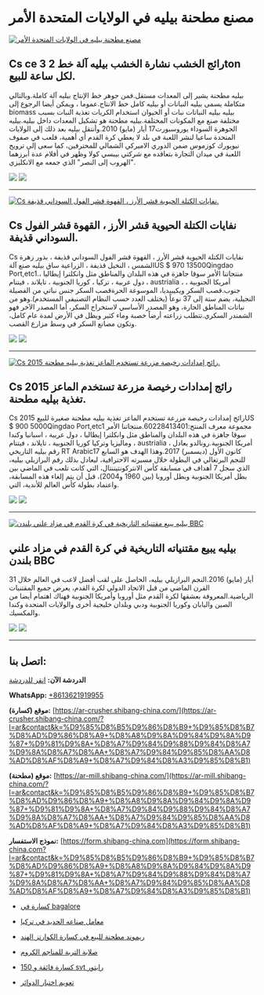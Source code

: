 # مصنع مطحنة بيليه في الولايات المتحدة الأمر

<a href="https://swt.shibang-china.com/?l=ar&img&k=%D9%85%D8%B5%D9%86%D8%B9+%D9%85%D8%B7%D8%AD%D9%86%D8%A9+%D8%A8%D9%8A%D9%84%D9%8A%D9%87+%D9%81%D9%8A+%D8%A7%D9%84%D9%88%D9%84%D8%A7%D9%8A%D8%A7%D8%AA+%D8%A7%D9%84%D9%85%D8%AA%D8%AD%D8%AF%D8%A9+%D8%A7%D9%84%D8%A3%D9%85%D8%B1" target="_blank">![مصنع مطحنة بيليه في الولايات المتحدة الأمر](http://static.shibang-china.com/all-800x300/1332.jpg)</a>

## Cs ce رائج الخشب نشارة الخشب بيليه آلة خط 2 3ton لكل ساعة للبيع.
بيليه مطحنة يشير إلى المعدات مستقل.فمن جوهر خط الإنتاج بيليه آلة كاملة.وبالتالي متكاملة يسمى بيليه النباتات أو بيليه كامل خط الانتاج.عموما ، ويمكن أيضا الرجوع إلى biomass بيليه بيليه النباتات نبات أو الحيوان استخدام الكريات تغذية النبات بسبب مختلفة صنع مع المكونات المختلفة.بيليه مطحنة هو تشكيل المعدات داخل بيليه.بيليه الجوهرة السوداء يوروسبورت17 أيار (مايو) 2010.وأنتقل بيليه بعد ذلك إلى الولايات المتحدة ساعيا لنشر اللعبة في بلد لا يعطي كرة القدم أي أهمية، فلعب في صفوف نيويورك كوزموس ضمن الدوري الاميركي الشمالي للمحترفين، كما سعى إلى ترويج اللعبة في ميدان التجارة بتعاقده مع شركتي بيبسي كولا وظهر في أفلام عدة أبرزهما &quot;الهروب إلى النصر&quot; الذي جمعه مع الانكليزي.


<a href="https://whatsapp.shibangsoft.com/WhatsApp.php" target="_blank" title="WhatsApp">![](http://static.shibang-china.com/icon/whatsapp.png)</a> <a href="https://swt.shibang-china.com/?l=ar&icon&k=%D9%85%D8%B5%D9%86%D8%B9+%D9%85%D8%B7%D8%AD%D9%86%D8%A9+%D8%A8%D9%8A%D9%84%D9%8A%D9%87+%D9%81%D9%8A+%D8%A7%D9%84%D9%88%D9%84%D8%A7%D9%8A%D8%A7%D8%AA+%D8%A7%D9%84%D9%85%D8%AA%D8%AD%D8%AF%D8%A9+%D8%A7%D9%84%D8%A3%D9%85%D8%B1" target="_blank">![](http://static.shibang-china.com/icon/chat-ar.png)</a>

---

<a href="https://swt.shibang-china.com/?l=ar&img&k=%D9%85%D8%B5%D9%86%D8%B9+%D9%85%D8%B7%D8%AD%D9%86%D8%A9+%D8%A8%D9%8A%D9%84%D9%8A%D9%87+%D9%81%D9%8A+%D8%A7%D9%84%D9%88%D9%84%D8%A7%D9%8A%D8%A7%D8%AA+%D8%A7%D9%84%D9%85%D8%AA%D8%AD%D8%AF%D8%A9+%D8%A7%D9%84%D8%A3%D9%85%D8%B1" target="_blank">![Cs نفايات الكتلة الحيوية قشر الأرز ، القهوة قشر الفول السوداني قذيفة.](http://static.shibang-china.com/all-800x300/1007.jpg)</a>

## Cs نفايات الكتلة الحيوية قشر الأرز ، القهوة قشر الفول السوداني قذيفة.
Cs نفايات الكتلة الحيوية قشر الأرز ، القهوة قشر الفول السوداني قذيفة ، بذور زهرة الشمس ، النخيل قذيفة ، الزراعية ساق بيليه صنع آلةUS $ 970 13500Qingdao Port,etc1.منتجاتنا الأمر سوقا جاهزة في هذه البلدان والمناطق مثل وانكلترا إيطاليا ، دول عربية ، تركيا ، كوريا الجنوبية ، تايلاند ، فيتنام ، austrialia ، أمريكا الجنوبية ، جنوب.قصب السكر ويكيبيديا، الموسوعة الحرةقصب السكر جنس نباتي من الفصيلة النجيلية، يضم ستة إلى 37 نوعاً (يختلف العدد حسب النظام التصنيفي المستخدم).وهو من نباتات المناطق الحارة، وهو المصدر الأساسي لاستخراج السكر، أما المصدر الآخر فهو الشمندر السكري.تتطلب زراعته أرضاً خصبة وماء كثير ويظل في الأرض لمدة عام كامل، وتكون مصانع السكر في وسط مزارع القصب.


<a href="https://whatsapp.shibangsoft.com/WhatsApp.php" target="_blank" title="WhatsApp">![](http://static.shibang-china.com/icon/whatsapp.png)</a> <a href="https://swt.shibang-china.com/?l=ar&icon&k=%D9%85%D8%B5%D9%86%D8%B9+%D9%85%D8%B7%D8%AD%D9%86%D8%A9+%D8%A8%D9%8A%D9%84%D9%8A%D9%87+%D9%81%D9%8A+%D8%A7%D9%84%D9%88%D9%84%D8%A7%D9%8A%D8%A7%D8%AA+%D8%A7%D9%84%D9%85%D8%AA%D8%AD%D8%AF%D8%A9+%D8%A7%D9%84%D8%A3%D9%85%D8%B1" target="_blank">![](http://static.shibang-china.com/icon/chat-ar.png)</a>

---

<a href="https://swt.shibang-china.com/?l=ar&img&k=%D9%85%D8%B5%D9%86%D8%B9+%D9%85%D8%B7%D8%AD%D9%86%D8%A9+%D8%A8%D9%8A%D9%84%D9%8A%D9%87+%D9%81%D9%8A+%D8%A7%D9%84%D9%88%D9%84%D8%A7%D9%8A%D8%A7%D8%AA+%D8%A7%D9%84%D9%85%D8%AA%D8%AD%D8%AF%D8%A9+%D8%A7%D9%84%D8%A3%D9%85%D8%B1" target="_blank">![Cs 2015 رائج إمدادات رخيصة مزرعة تستخدم الماعز تغذية بيليه مطحنة.](http://static.shibang-china.com/all-800x300/522.jpg)</a>

## Cs 2015 رائج إمدادات رخيصة مزرعة تستخدم الماعز تغذية بيليه مطحنة.
Cs 2015 رائج إمدادات رخيصة مزرعة تستخدم الماعز تغذية بيليه مطحنة صغيرة للبيعUS $ 900 5000Qingdao Port,etc1 مجموعة معرف المنتج:60228413401.منتجاتنا الأمر سوقا جاهزة في هذه البلدان والمناطق مثل وانكلترا إيطاليا ، دول عربية ، اسبانيا وكندا وماليزيا وتركيا كوريا الجنوبية ، تايلاند ، فيتنام ، austrialia ، أمريكا الجنوبية.رونالدو يعادل رقم بيليه التاريخي RT Arabic17 كانون الأول (ديسمبر) 2017.وهذا الهدف هو السابع للنجم البرتغالي في البطولة خلال مسيرته الاحترافية، ليعادل بذلك رقم البرازيلي بيليه، الذي سجل 7 أهداف في مسابقة كأس الانتركونتيننتال، التي كانت تلعب في الماضي بين بطل أمريكا الجنوبية وبطل أوروبا (بين 1960 و2004)، قبل أن يتم إلغاء هذه المسابقة، واعتماد بطولة كأس العالم للأندية، التي.


<a href="https://whatsapp.shibangsoft.com/WhatsApp.php" target="_blank" title="WhatsApp">![](http://static.shibang-china.com/icon/whatsapp.png)</a> <a href="https://swt.shibang-china.com/?l=ar&icon&k=%D9%85%D8%B5%D9%86%D8%B9+%D9%85%D8%B7%D8%AD%D9%86%D8%A9+%D8%A8%D9%8A%D9%84%D9%8A%D9%87+%D9%81%D9%8A+%D8%A7%D9%84%D9%88%D9%84%D8%A7%D9%8A%D8%A7%D8%AA+%D8%A7%D9%84%D9%85%D8%AA%D8%AD%D8%AF%D8%A9+%D8%A7%D9%84%D8%A3%D9%85%D8%B1" target="_blank">![](http://static.shibang-china.com/icon/chat-ar.png)</a>

---

<a href="https://swt.shibang-china.com/?l=ar&img&k=%D9%85%D8%B5%D9%86%D8%B9+%D9%85%D8%B7%D8%AD%D9%86%D8%A9+%D8%A8%D9%8A%D9%84%D9%8A%D9%87+%D9%81%D9%8A+%D8%A7%D9%84%D9%88%D9%84%D8%A7%D9%8A%D8%A7%D8%AA+%D8%A7%D9%84%D9%85%D8%AA%D8%AD%D8%AF%D8%A9+%D8%A7%D9%84%D8%A3%D9%85%D8%B1" target="_blank">![بيليه يبيع مقتنياته التاريخية في كرة القدم في مزاد علني بلندن BBC](http://static.shibang-china.com/all-800x300/436.jpg)</a>

## بيليه يبيع مقتنياته التاريخية في كرة القدم في مزاد علني بلندن BBC
31 أيار (مايو) 2016.النجم البرازيلي بيليه، الحاصل على لقب أفضل لاعب في العالم خلال القرن الماضي من قبل الاتحاد الدولي لكرة القدم، يعرض جميع المقتنيات الرياضية.المعروفة بعشقها لكرة القدم مثل أوروبا وأمريكا الجنوبية فهناك اهتمام أيضا من الصين واليابان وكوريا الجنوبية ودبي وبلدان خليجية أخرى والولايات المتحدة وكندا والمكسيك.

<a href="https://whatsapp.shibangsoft.com/WhatsApp.php" target="_blank" title="WhatsApp">![](http://static.shibang-china.com/icon/whatsapp.png)</a> <a href="https://swt.shibang-china.com/?l=ar&icon&k=%D9%85%D8%B5%D9%86%D8%B9+%D9%85%D8%B7%D8%AD%D9%86%D8%A9+%D8%A8%D9%8A%D9%84%D9%8A%D9%87+%D9%81%D9%8A+%D8%A7%D9%84%D9%88%D9%84%D8%A7%D9%8A%D8%A7%D8%AA+%D8%A7%D9%84%D9%85%D8%AA%D8%AD%D8%AF%D8%A9+%D8%A7%D9%84%D8%A3%D9%85%D8%B1" target="_blank">![](http://static.shibang-china.com/icon/chat-ar.png)</a>

---
## اتصل بنا:

**الدردشة الآن:** [انقر للدردشة](https://swt.shibang-china.com?l=ar&contact&k=%D9%85%D8%B5%D9%86%D8%B9+%D9%85%D8%B7%D8%AD%D9%86%D8%A9+%D8%A8%D9%8A%D9%84%D9%8A%D9%87+%D9%81%D9%8A+%D8%A7%D9%84%D9%88%D9%84%D8%A7%D9%8A%D8%A7%D8%AA+%D8%A7%D9%84%D9%85%D8%AA%D8%AD%D8%AF%D8%A9+%D8%A7%D9%84%D8%A3%D9%85%D8%B1)

**WhatsApp:**  [+8613621919955](https://whatsapp.shibangsoft.com/WhatsApp.php)

**موقع (كسارة):** [https://ar-crusher.shibang-china.com/](https://ar-crusher.shibang-china.com/?l=ar&contact&k=%D9%85%D8%B5%D9%86%D8%B9+%D9%85%D8%B7%D8%AD%D9%86%D8%A9+%D8%A8%D9%8A%D9%84%D9%8A%D9%87+%D9%81%D9%8A+%D8%A7%D9%84%D9%88%D9%84%D8%A7%D9%8A%D8%A7%D8%AA+%D8%A7%D9%84%D9%85%D8%AA%D8%AD%D8%AF%D8%A9+%D8%A7%D9%84%D8%A3%D9%85%D8%B1)

**موقع (مطحنة):** [https://ar-mill.shibang-china.com/](https://ar-mill.shibang-china.com/?l=ar&contact&k=%D9%85%D8%B5%D9%86%D8%B9+%D9%85%D8%B7%D8%AD%D9%86%D8%A9+%D8%A8%D9%8A%D9%84%D9%8A%D9%87+%D9%81%D9%8A+%D8%A7%D9%84%D9%88%D9%84%D8%A7%D9%8A%D8%A7%D8%AA+%D8%A7%D9%84%D9%85%D8%AA%D8%AD%D8%AF%D8%A9+%D8%A7%D9%84%D8%A3%D9%85%D8%B1)

**نموذج الاستفسار:** [https://form.shibang-china.com](https://form.shibang-china.com?l=ar&contact&k=%D9%85%D8%B5%D9%86%D8%B9+%D9%85%D8%B7%D8%AD%D9%86%D8%A9+%D8%A8%D9%8A%D9%84%D9%8A%D9%87+%D9%81%D9%8A+%D8%A7%D9%84%D9%88%D9%84%D8%A7%D9%8A%D8%A7%D8%AA+%D8%A7%D9%84%D9%85%D8%AA%D8%AD%D8%AF%D8%A9+%D8%A7%D9%84%D8%A3%D9%85%D8%B1)

* [كسارة في bagalore](../24/%D9%83%D8%B3%D8%A7%D8%B1%D8%A9%20%D9%81%D9%8A%20bagalore.md)

* [معامل صناعه الحديد في تركيا](../21/%D9%85%D8%B9%D8%A7%D9%85%D9%84%20%D8%B5%D9%86%D8%A7%D8%B9%D9%87%20%D8%A7%D9%84%D8%AD%D8%AF%D9%8A%D8%AF%20%D9%81%D9%8A%20%D8%AA%D8%B1%D9%83%D9%8A%D8%A7.md)

* [ريموند مطحنة للبيع في كسارة الكوارتز الهند](../24/%D8%B1%D9%8A%D9%85%D9%88%D9%86%D8%AF%20%D9%85%D8%B7%D8%AD%D9%86%D8%A9%20%D9%84%D9%84%D8%A8%D9%8A%D8%B9%20%D9%81%D9%8A%20%D9%83%D8%B3%D8%A7%D8%B1%D8%A9%20%D8%A7%D9%84%D9%83%D9%88%D8%A7%D8%B1%D8%AA%D8%B2%20%D8%A7%D9%84%D9%87%D9%86%D8%AF.md)

* [صلابة التربة للمناجم الكروم](../25/%D8%B5%D9%84%D8%A7%D8%A8%D8%A9%20%D8%A7%D9%84%D8%AA%D8%B1%D8%A8%D8%A9%20%D9%84%D9%84%D9%85%D9%86%D8%A7%D8%AC%D9%85%20%D8%A7%D9%84%D9%83%D8%B1%D9%88%D9%85.md)

* [كسارة فائقة و 150 svt رابتور](../23/%D9%83%D8%B3%D8%A7%D8%B1%D8%A9%20%D9%81%D8%A7%D8%A6%D9%82%D8%A9%20%D9%88%20150%20svt%20%D8%B1%D8%A7%D8%A8%D8%AA%D9%88%D8%B1.md)

* [تعويم اختبار الدوائر](../25/%D8%AA%D8%B9%D9%88%D9%8A%D9%85%20%D8%A7%D8%AE%D8%AA%D8%A8%D8%A7%D8%B1%20%D8%A7%D9%84%D8%AF%D9%88%D8%A7%D8%A6%D8%B1.md)